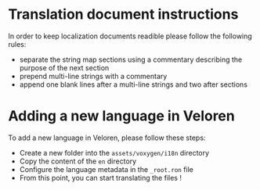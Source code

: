 # Translation document instructions

In order to keep localization documents readible please follow the following
rules:
- separate the string map sections using a commentary describing the purpose
  of the next section
- prepend multi-line strings with a commentary
- append one blank lines after a multi-line strings and two after sections


# Adding a new language in Veloren

To add a new language in Veloren, please follow these steps:
- Create a new folder into the `assets/voxygen/i18n` directory
- Copy the content of the `en` directory
- Configure the language metadata in the `_root.ron` file
- From this point, you can start translating the files !
